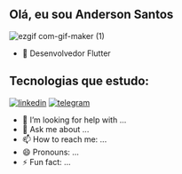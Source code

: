 ## Olá, eu sou Anderson Santos
![ezgif com-gif-maker (1)](https://user-images.githubusercontent.com/99498850/153688714-211ccbce-23c9-427d-bea3-df18ab2fa57f.gif)

- 📱 Desenvolvedor Flutter
## Tecnologias que estudo:

[![linkedin](https://img.shields.io/badge/LinkedIn-0077B5?style=for-the-badge&logo=linkedin&logoColor=white)](https://www.linkedin.com/in/anderson-santos-364785231/)
[![telegram](https://img.shields.io/badge/Telegram-2CA5E0?style=for-the-badge&logo=telegram&logoColor=white)](https://t.me/andersonsantos6)
- 🤔 I’m looking for help with ...
- 💬 Ask me about ...
- 📫 How to reach me: ...
- 😄 Pronouns: ...
- ⚡ Fun fact: ...
